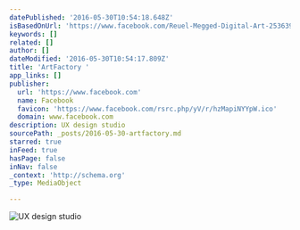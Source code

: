```yaml
---
datePublished: '2016-05-30T10:54:18.648Z'
isBasedOnUrl: 'https://www.facebook.com/Reuel-Megged-Digital-Art-253639104667873/'
keywords: []
related: []
author: []
dateModified: '2016-05-30T10:54:17.809Z'
title: 'ArtFactory '
app_links: []
publisher:
  url: 'https://www.facebook.com'
  name: Facebook
  favicon: 'https://www.facebook.com/rsrc.php/yV/r/hzMapiNYYpW.ico'
  domain: www.facebook.com
description: UX design studio
sourcePath: _posts/2016-05-30-artfactory.md
starred: true
inFeed: true
hasPage: false
inNav: false
_context: 'http://schema.org'
_type: MediaObject

---
```

![UX design studio](https://the-grid-user-content.s3-us-west-2.amazonaws.com/371798b0-b889-45e2-807c-d5cc08f16568.jpg)